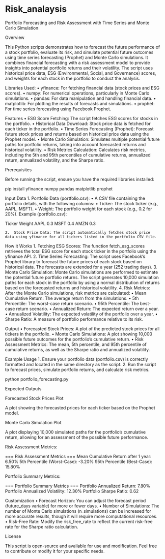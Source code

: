 # Risk_analaysis
Portfolio Forecasting and Risk Assessment with Time Series and Monte Carlo Simulation

Overview

This Python scripts demonstrates how to forecast the future performance of a stock portfolio, evaluate its risk, and simulate potential future outcomes using time series forecasting (Prophet) and Monte Carlo simulations. It combines financial forecasting with a risk assessment model to provide insights into potential portfolio returns and their volatility. The script uses historical price data, ESG (Environmental, Social, and Governance) scores, and weights for each stock in the portfolio to conduct the analysis.

Libraries Used:
	•	yfinance: For fetching financial data (stock prices and ESG scores).
	•	numpy: For numerical operations, particularly in Monte Carlo simulations.
	•	pandas: For data manipulation and handling financial data.
	•	matplotlib: For plotting the results of forecasts and simulations.
	•	prophet: For time series forecasting using Facebook Prophet.

Features
	•	ESG Score Fetching: The script fetches ESG scores for stocks in the portfolio.
	•	Historical Data Download: Stock price data is fetched for each ticker in the portfolio.
	•	Time Series Forecasting (Prophet): Forecast future stock prices and returns based on historical price data using the Prophet model.
	•	Monte Carlo Simulation: Simulates multiple potential future paths for portfolio returns, taking into account forecasted returns and historical volatility.
	•	Risk Metrics Calculation: Calculates risk metrics, including the 5th and 95th percentiles of cumulative returns, annualized return, annualized volatility, and the Sharpe ratio.

Prerequisites

Before running the script, ensure you have the required libraries installed:

pip install yfinance numpy pandas matplotlib prophet

Input Data
	1.	Portfolio Data (portfolio.csv):
	•	A CSV file containing the portfolio details, with the following columns:
	•	Ticker: The stock ticker (e.g., AAPL, MSFT).
	•	Weight: The portfolio weight for each stock (e.g., 0.2 for 20%).
Example (portfolio.csv):

Ticker	Weight
AAPL	0.3
MSFT	0.4
AMZN	0.3


	2.	Stock Price Data: The script automatically fetches stock price data using yfinance for all tickers listed in the portfolio CSV file.

How it Works
	1.	Fetching ESG Scores:
The function fetch_esg_scores retrieves the total ESG score for each stock ticker in the portfolio using the yfinance API.
	2.	Time Series Forecasting:
The script uses Facebook’s Prophet library to forecast the future prices of each stock based on historical data. The forecasts are extended for a year (252 trading days).
	3.	Monte Carlo Simulation:
Monte Carlo simulations are performed to estimate the potential future portfolio returns. The script generates 10,000 simulation paths for each stock in the portfolio by using a normal distribution of returns based on the forecasted returns and historical volatility.
	4.	Risk Metrics:
After the Monte Carlo simulations, risk metrics are calculated:
	•	Mean Cumulative Return: The average return from the simulations.
	•	5th Percentile: The worst-case return scenario.
	•	95th Percentile: The best-case return scenario.
	•	Annualized Return: The expected return over a year.
	•	Annualized Volatility: The expected volatility of the portfolio over a year.
	•	Sharpe Ratio: A measure of portfolio performance relative to its risk.

Output
	•	Forecasted Stock Prices: A plot of the predicted stock prices for all tickers in the portfolio.
	•	Monte Carlo Simulations: A plot showing 10,000 possible future outcomes for the portfolio’s cumulative return.
	•	Risk Assessment Metrics: The mean, 5th percentile, and 95th percentile of cumulative returns, as well as the Sharpe ratio and annualized volatility.

Example Usage
	1.	Ensure your portfolio data (portfolio.csv) is correctly formatted and located in the same directory as the script.
	2.	Run the script to forecast prices, simulate portfolio returns, and calculate risk metrics.

python portfolio_forecasting.py

Expected Outputs

Forecasted Stock Prices Plot

A plot showing the forecasted prices for each ticker based on the Prophet model.

Monte Carlo Simulation Plot

A plot displaying 10,000 simulated paths for the portfolio’s cumulative return, allowing for an assessment of the possible future performance.

Risk Assessment Metrics:

=== Risk Assessment Metrics ===
Mean Cumulative Return after 1 year: 6.50%
5th Percentile (Worst-Case): -3.20%
95th Percentile (Best-Case): 15.80%

Portfolio Summary Metrics:

=== Portfolio Summary Metrics ===
Portfolio Annualized Return: 7.80%
Portfolio Annualized Volatility: 12.30%
Portfolio Sharpe Ratio: 0.62

Customization
	•	Forecast Horizon: You can adjust the forecast period (future_days variable) for more or fewer days.
	•	Number of Simulations: The number of Monte Carlo simulations (n_simulations) can be increased for more accurate results, though it will require more computational resources.
	•	Risk-Free Rate: Modify the risk_free_rate to reflect the current risk-free rate for the Sharpe ratio calculation.

License

This script is open-source and available for use and modification. Feel free to contribute or modify it for your specific needs.
